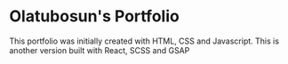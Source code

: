 # Olatubosun's Portfolio

This portfolio was initially created with HTML, CSS and Javascript. This is another version built with React, SCSS and GSAP

